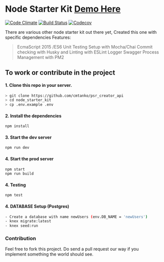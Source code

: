 # Node Starter Kit [Demo Here](https://node-starter-kit-demo.herokuapp.com)

[![Code Climate](https://codeclimate.com/github/cmtanko/node_starter_kit/badges/gpa.svg)](https://codeclimate.com/github/cmtanko/node_starter_kit)
[![Build Status](https://travis-ci.org/cmtanko/node_starter_kit.svg?branch=master)](https://travis-ci.org/cmtanko/node_starter_kit)
[![Codecov](https://api.codeclimate.com/v1/badges/ba594bcde8c75c8f76d0/test_coverage)](https://codeclimate.com/github/cmtanko/node_starter_kit/test_coverage)

There are various other node starter kit out there yet, Created this one with specific dependencies
Features:
> EcmaScript 2015 /ES6
> Unit Testing Setup with Mocha/Chai
> Commit checking with Husky and Linting with ESLint
> Logger
> Swagger
> Process Management with PM2

## To work or contribute in the project

#### 1. Clone this repo in your server.

```sh
> git clone https://github.com/cmtanko/psr_creator_api
> cd node_starter_kit 
> cp .env.example .env
```

#### 2. Install the dependencies

```sh
npm install
```

#### 3. Start the dev server

```sh
npm run dev
```

#### 4. Start the prod server

```sh
npm start
npm run build
```

#### 4. Testing
```sh
npm test
```

#### 4. DATABASE Setup (Postgres)
```sh
- Create a database with name newUsers (env.DB_NAME = 'newUsers')
- knex migrate:latest
- knex seed:run 
```


### Contribution

Feel free to fork this project. Do send a pull request our way if you implement
something the world should see.

